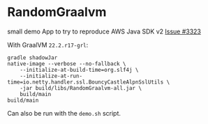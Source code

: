 # RandomGraalvm

small demo App to try to reproduce AWS Java SDK v2 [Issue #3323](https://github.com/aws/aws-sdk-java-v2/issues/3323)

With GraalVM `22.2.r17-grl`:

```
gradle shadowJar
native-image --verbose --no-fallback \
    --initialize-at-build-time=org.slf4j \
    --initialize-at-run-time=io.netty.handler.ssl.BouncyCastleAlpnSslUtils \
    -jar build/libs/RandomGraalvm-all.jar \
    build/main
build/main
```

Can also be run with the `demo.sh` script.
